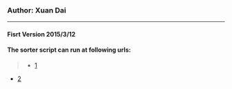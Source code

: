 ### Author: Xuan Dai

---
  
  
#### Fisrt Version 2015/3/12
#### The sorter script can run at following urls:
> - [1](http://www.w3school.com.cn/tags/tag_table.asp "HTML <table>标签")
  - [2](http://my.ss.sysu.edu.cn/wiki/pages/viewpage.action?pageId=395968523 "Lab 01.环形菜单")
